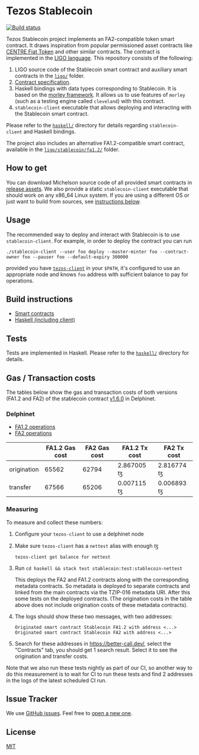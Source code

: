 <!--
SPDX-FileCopyrightText: 2020 TQ Tezos
SPDX-License-Identifier: MIT
-->

# Tezos Stablecoin

[![Build status](https://badge.buildkite.com/c38c76106a10aeaea23f487d41b52514f4ffb84974852021f7.svg?branch=master)](https://buildkite.com/serokell/stablecoin)

Tezos Stablecoin project implements an FA2-compatible token smart contract.
It draws inspiration from popular permissioned asset contracts like [CENTRE Fiat Token](https://github.com/centrehq/centre-tokens/blob/78d964a1a8d481ffd8152772d7a66e47df54b3db/doc/tokendesign.md) and other similar contracts.
The contract is implemented in the [LIGO language](https://ligolang.org/).
This repository consists of the following:
1. LIGO source code of the Stablecoin smart contract and auxiliary smart contracts in the [`ligo/`](ligo/) folder.
1. [Contract specification](/docs/specification.md).
1. Haskell bindings with data types corresponding to Stablecoin.
It is based on the [morley framework](https://gitlab.com/morley-framework/morley).
It allows us to use features of `morley` (such as a testing engine called `cleveland`) with this contract.
1. `stablecoin-client` executable that allows deploying and interacting with the Stablecoin smart contract.

Please refer to the [`haskell/`](/haskell/) directory for details regarding `stablecoin-client` and Haskell bindings.

The project also includes an alternative FA1.2-compatible smart contract, available in the [`ligo/stablecoin/fa1.2/`](ligo/stablecoin/fa1.2/) folder.

## How to get

You can download Michelson source code of all provided smart contracts in [release assets](https://github.com/tqtezos/stablecoin/releases/latest).
We also provide a static `stablecoin-client` executable that should work on any x86_64 Linux system.
If you are using a different OS or just want to build from sources, see [instructions below](#build-instructions).

## Usage

The recommended way to deploy and interact with Stablecoin is to use `stablecoin-client`.
For example, in order to deploy the contract you can run
```
./stablecoin-client --user foo deploy --master-minter foo --contract-owner foo --pauser foo --default-expiry 300000
```
provided you have [`tezos-client`](http://tezos.gitlab.io/introduction/howtoget.html) in your `$PATH`, it's configured to use an appropriate node and knows `foo` address with sufficient balance to pay for operations.

## Build instructions

* [Smart contracts](/ligo/README.md#build-instructions)
* [Haskell (including client)](/haskell/README.md#build-instructions)

## Tests

Tests are implemented in Haskell.
Please refer to the [`haskell/`](/haskell/) directory for details.

## Gas / Transaction costs

The tables below show the gas and transaction costs of both versions (FA1.2 and FA2) of
the stablecoin contract [v1.6.0](https://github.com/tqtezos/stablecoin/releases/tag/v1.6.0) in Delphinet.

### Delphinet

* [FA1.2 operations](https://better-call.dev/delphinet/KT19DJHmmtzDXNM2P85rNW9tvzJA81FixmZg/operations)
* [FA2 operations](https://better-call.dev/delphinet/KT1EPZpTPzZjZ1gkVgxcBdyGPL2wGXbZQUtw/operations)

|             | FA1.2 Gas cost | FA2 Gas cost | FA1.2 Tx cost | FA2 Tx cost |
| ----------- | -------------- | ------------ | ------------- | ----------- |
| origination | 65562          | 62794        | 2.867005 ꜩ    | 2.816774 ꜩ  |
| transfer    | 67566          | 65206        | 0.007115 ꜩ    | 0.006893 ꜩ  |

### Measuring

To measure and collect these numbers:
1. Configure your `tezos-client` to use a delphinet node
1. Make sure `tezos-client` has a `nettest` alias with enough ꜩ
    ```
    tezos-client get balance for nettest
    ```
1. Run `cd haskell && stack test stablecoin:test:stablecoin-nettest`

   This deploys the FA2 and FA1.2 contracts along with the corresponding
   metadata contracts. So metadata is deployed to separate contracts and linked
   from the main contracts via the TZIP-016 metadata URI. After this some tests
   on the deployed contracts. (The origination costs in the table above does
   not include origination costs of these metadata contracts).

1. The logs should show these two messages, with two addresses:
    ```
    Originated smart contract Stablecoin FA1.2 with address <...>
    Originated smart contract Stablecoin FA2 with address <...>
    ```
1. Search for these addresses in <https://better-call.dev/>, select the "Contracts" tab, you should get 1 search result.
   Select it to see the origination and transfer costs.

Note that we also run these tests nightly as part of our CI, so another way to do this measurement is to wait for CI to run these tests and find 2 addresses in the logs of the latest scheduled CI run.

## Issue Tracker

We use [GitHub issues](https://github.com/tqtezos/stablecoin/issues).
Feel free to [open a new one](https://github.com/tqtezos/stablecoin/issues/new/choose).

## License

[MIT](/LICENSE)
